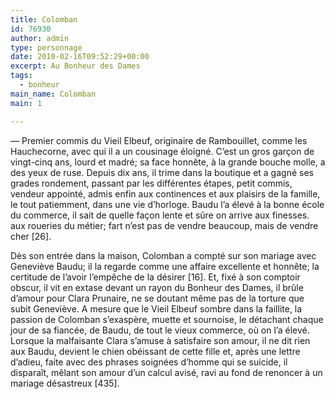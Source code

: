 ```yaml
---
title: Colomban
id: 76930
author: admin
type: personnage
date: 2010-02-16T09:52:29+00:00
excerpt: Au Bonheur des Dames
tags:
  - bonheur
main_name: Colomban
main: 1

---
```

— Premier commis du Vieil Elbeuf, originaire de Rambouillet, comme les Hauchecorne, avec qui il a un cousinage éloigné. C&rsquo;est un gros garçon de vingt-cinq ans, lourd et madré; sa face honnête, à la grande bouche molle, a des yeux de ruse. Depuis dix ans, il trime dans la boutique et a gagné ses grades rondement, passant par les différentes étapes, petit commis, vendeur appointé, admis enfin aux continences et aux plaisirs de la famille, le tout patiemment, dans une vie d&rsquo;horloge. Baudu l&rsquo;a élevé à la bonne école du commerce, il sait de quelle façon lente et sûre on arrive aux finesses. aux roueries du métier; fart n&rsquo;est pas de vendre beaucoup, mais de vendre cher [26].

Dès son entrée dans la maison, Colomban a compté sur son mariage avec Geneviève Baudu; il la regarde comme une affaire excellente et honnête; la certitude de l&rsquo;avoir l&rsquo;empêche de la désirer [16]. Et, fixé à son comptoir obscur, il vit en extase devant un rayon du Bonheur des Dames, il brûle d&rsquo;amour pour Clara Prunaire, ne se doutant même pas de la torture que subit Geneviève. A mesure que le Vieil Elbeuf sombre dans la faillite, la passion de Colomban s&rsquo;exaspère, muette et sournoise, le détachant chaque jour de sa fiancée, de Baudu, de tout le vieux commerce, où on l&rsquo;a élevé. Lorsque la malfaisante Clara s&rsquo;amuse à satisfaire son amour, il ne dit rien aux Baudu, devient le chien obéissant de cette fille et, après une lettre d&rsquo;adieu, faite avec des phrases soignées d&rsquo;homme qui se suicide, il disparaît, mêlant son amour d&rsquo;un calcul avisé, ravi au fond de renoncer à un mariage désastreux [435]. 